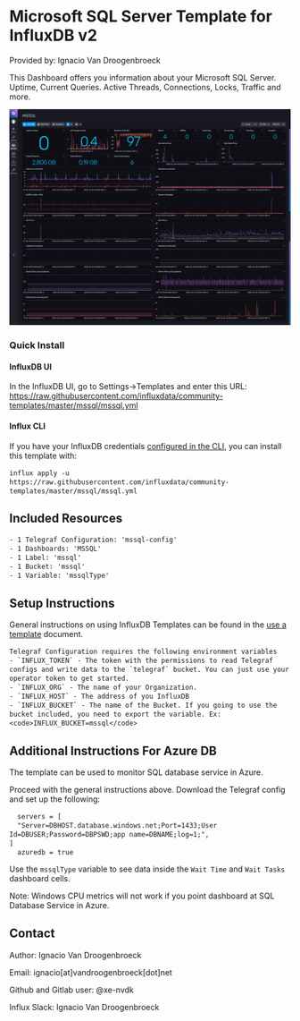 # Microsoft SQL Server Template for InfluxDB v2

Provided by: Ignacio Van Droogenbroeck

This Dashboard offers you information about your Microsoft SQL Server. Uptime, Current Queries. Active Threads, Connections, Locks, Traffic and more.

![Dashboard Screenshot](screenshot.png)

### Quick Install

#### InfluxDB UI

In the InfluxDB UI, go to Settings->Templates and enter this URL: https://raw.githubusercontent.com/influxdata/community-templates/master/mssql/mssql.yml

#### Influx CLI
If you have your InfluxDB credentials [configured in the CLI](https://v2.docs.influxdata.com/v2.0/reference/cli/influx/config/), you can install this template with:

```
influx apply -u https://raw.githubusercontent.com/influxdata/community-templates/master/mssql/mssql.yml
```

## Included Resources

    - 1 Telegraf Configuration: 'mssql-config'
    - 1 Dashboards: 'MSSQL'
    - 1 Label: 'mssql'
    - 1 Bucket: 'mssql'
    - 1 Variable: 'mssqlType'

## Setup Instructions

General instructions on using InfluxDB Templates can be found in the [use a template](../docs/use_a_template.md) document.
    
    Telegraf Configuration requires the following environment variables
    - `INFLUX_TOKEN` - The token with the permissions to read Telegraf configs and write data to the `telegraf` bucket. You can just use your operator token to get started.
    - `INFLUX_ORG` - The name of your Organization.
    - `INFLUX_HOST` - The address of you InfluxDB
    - `INFLUX_BUCKET` - The name of the Bucket. If you going to use the bucket included, you need to export the variable. Ex: <code>INFLUX_BUCKET=mssql</code>

## Additional Instructions For Azure DB

The template can be used to monitor SQL database service in Azure.

Proceed with the general instructions above. Download the Telegraf config and set up the following:

```
  servers = [
  "Server=DBHOST.database.windows.net;Port=1433;User Id=DBUSER;Password=DBPSWD;app name=DBNAME;log=1;",
]
  azuredb = true
```

Use the `mssqlType` variable to see data inside the `Wait Time` and `Wait Tasks` dashboard cells.

Note: Windows CPU metrics will not work if you point dashboard at SQL Database Service in Azure.

## Contact

Author: Ignacio Van Droogenbroeck

Email: ignacio[at]vandroogenbroeck[dot]net

Github and Gitlab user: @xe-nvdk 

Influx Slack: Ignacio Van Droogenbroeck
